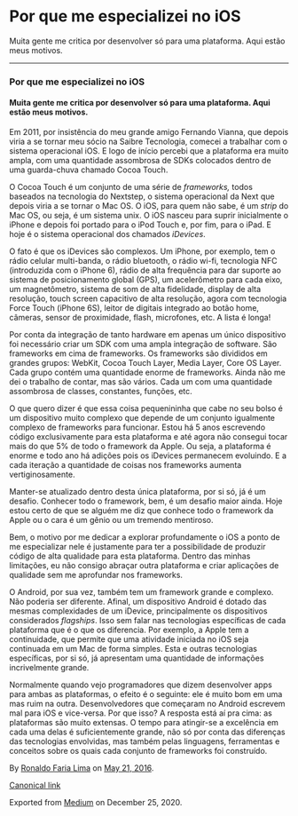 Por que me especializei no iOS
==============================

Muita gente me critica por desenvolver só para uma plataforma. Aqui
estão meus motivos.

------------------------------------------------------------------------

### Por que me especializei no iOS

#### Muita gente me critica por desenvolver só para uma plataforma. Aqui estão meus motivos.

Em 2011, por insistência do meu grande amigo Fernando Vianna, que depois
viria a se tornar meu sócio na Saibre Tecnologia, comecei a trabalhar
com o sistema operacional iOS. E logo de início percebi que a plataforma
era muito ampla, com uma quantidade assombrosa de SDKs colocados dentro
de uma guarda-chuva chamado Cocoa Touch.

O Cocoa Touch é um conjunto de uma série de *frameworks,* todos baseados
na tecnologia do Nextstep, o sistema operacional da Next que depois
viria a se tornar o Mac OS. O iOS, para quem não sabe, é um *strip* do
Mac OS, ou seja, é um sistema unix. O iOS nasceu para suprir
inicialmente o iPhone e depois foi portado para o iPod Touch e, por fim,
para o iPad. E hoje é o sistema operacional dos chamados *iDevices*.

O fato é que os iDevices são complexos. Um iPhone, por exemplo, tem o
rádio celular multi-banda, o rádio bluetooth, o rádio wi-fi, tecnologia
NFC (introduzida com o iPhone 6), rádio de alta frequência para dar
suporte ao sistema de posicionamento global (GPS), um acelerômetro para
cada eixo, um magnetômetro, sistema de som de alta fidelidade, display
de alta resolução, touch screen capacitivo de alta resolução, agora com
tecnologia Force Touch (iPhone 6S), leitor de digitais integrado ao
botão home, câmeras, sensor de proximidade, flash, microfones, etc. A
lista é longa!

Por conta da integração de tanto hardware em apenas um único dispositivo
foi necessário criar um SDK com uma ampla integração de software. São
frameworks em cima de frameworks. Os frameworks são divididos em grandes
grupos: WebKit, Cocoa Touch Layer, Media Layer, Core OS Layer. Cada
grupo contém uma quantidade enorme de frameworks. Ainda não me dei o
trabalho de contar, mas são vários. Cada um com uma quantidade
assombrosa de classes, constantes, funções, etc.

O que quero dizer é que essa coisa pequenininha que cabe no seu bolso é
um dispositivo muito complexo que depende de um conjunto igualmente
complexo de frameworks para funcionar. Estou há 5 anos escrevendo código
exclusivamente para esta plataforma e até agora não consegui tocar mais
do que 5% de todo o framework da Apple. Ou seja, a plataforma é enorme e
todo ano há adições pois os iDevices permanecem evoluindo. E a cada
iteração a quantidade de coisas nos frameworks aumenta vertiginosamente.

Manter-se atualizado dentro desta única plataforma, por si só, já é um
desafio. Conhecer todo o framework, bem, é um desafio maior ainda. Hoje
estou certo de que se alguém me diz que conhece todo o framework da
Apple ou o cara é um gênio ou um tremendo mentiroso.

Bem, o motivo por me dedicar a explorar profundamente o iOS a ponto de
me especializar nele é justamente para ter a possibilidade de produzir
código de alta qualidade para esta plataforma. Dentro das minhas
limitações, eu não consigo abraçar outra plataforma e criar aplicações
de qualidade sem me aprofundar nos frameworks.

O Android, por sua vez, também tem um framework grande e complexo. Não
poderia ser diferente. Afinal, um dispositivo Android é dotado das
mesmas complexidades de um iDevice, principalmente os dispositivos
considerados *flagships*. Isso sem falar nas tecnologias específicas de
cada plataforma que é o que os diferencia. Por exemplo, a Apple tem a
continuidade, que permite que uma atividade iniciada no iOS seja
continuada em um Mac de forma simples. Esta e outras tecnologias
específicas, por si só, já apresentam uma quantidade de informações
incrivelmente grande.

Normalmente quando vejo programadores que dizem desenvolver apps para
ambas as plataformas, o efeito é o seguinte: ele é muito bom em uma mas
ruim na outra. Desenvolvedores que começaram no Android escrevem mal
para iOS e vice-versa. Por que isso? A resposta está aí pra cima: as
plataformas são muito extensas. O tempo para atingir-se a excelência em
cada uma delas é suficientemente grande, não só por conta das diferenças
das tecnologias envolvidas, mas também pelas linguagens, ferramentas e
conceitos sobre os quais cada conjunto de frameworks foi construído.

By
<a href="https://medium.com/@ronaldolima" class="p-author h-card">Ronaldo Faria Lima</a>
on [May 21, 2016](https://medium.com/p/8b703cfe4dc1).

<a href="https://medium.com/@ronaldolima/por-que-me-especializei-no-ios-8b703cfe4dc1" class="p-canonical">Canonical link</a>

Exported from [Medium](https://medium.com) on December 25, 2020.
